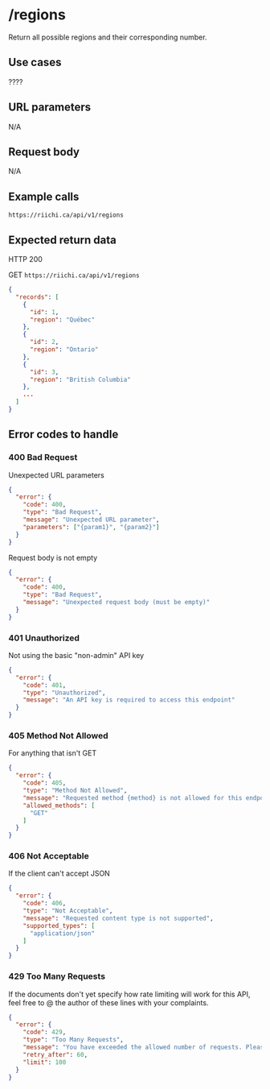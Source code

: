 # /regions
Return all possible regions and their corresponding number.

## Use cases
????

## URL parameters
N/A

## Request body
N/A

## Example calls
`https://riichi.ca/api/v1/regions`

## Expected return data
HTTP 200

GET `https://riichi.ca/api/v1/regions`
```json
{
  "records": [
    {
      "id": 1,
      "region": "Québec"
    },
    {
      "id": 2,
      "region": "Ontario"
    },
    {
      "id": 3,
      "region": "British Columbia"
    },
    ...
  ]
}
```

## Error codes to handle

### 400 Bad Request
Unexpected URL parameters
```json
{
  "error": {
    "code": 400,
    "type": "Bad Request",
    "message": "Unexpected URL parameter",
    "parameters": ["{param1}", "{param2}"]
  }
}
```

Request body is not empty
```json
{
  "error": {
    "code": 400,
    "type": "Bad Request",
    "message": "Unexpected request body (must be empty)"
  }
}
```

### 401 Unauthorized
Not using the basic "non-admin" API key
```json
{
  "error": {
    "code": 401,
    "type": "Unauthorized",
    "message": "An API key is required to access this endpoint"
  }
}
```

### 405 Method Not Allowed
For anything that isn't GET
```json
{
  "error": {
    "code": 405,
    "type": "Method Not Allowed",
    "message": "Requested method {method} is not allowed for this endpoint.",
    "allowed_methods": [
      "GET"
    ]
  }
}
```

### 406 Not Acceptable
If the client can't accept JSON
```json
{
  "error": {
    "code": 406,
    "type": "Not Acceptable",
    "message": "Requested content type is not supported",
    "supported_types": [
      "application/json"
    ]
  }
}
```

### 429 Too Many Requests
If the documents don't yet specify how rate limiting will work for this API,
feel free to @ the author of these lines with your complaints.
```json
{
  "error": {
    "code": 429,
    "type": "Too Many Requests",
    "message": "You have exceeded the allowed number of requests. Please try again later.",
    "retry_after": 60,
    "limit": 100
  }
}
```
